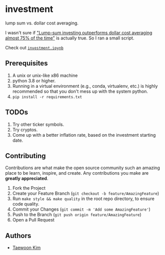 # investment

lump sum vs. dollar cost averaging.

I wasn't sure if ["Lump-sum investing outperforms dollar cost averaging almost 75% of the time"](https://www.experian.com/blogs/ask-experian/dollar-cost-averaging-vs-lump-sum-investing/#:~:text=Lump%2Dsum%20investing%20outperforms%20dollar%20cost%20averaging%20almost%2075%25%20of,sum%20could%20yield%20better%20results.) is actually true. So I ran a small script.

Check out [`investment.ipynb`](./investment.ipynb)

## Prerequisites

1. A unix or unix-like x86 machine
1. python 3.8 or higher.
1. Running in a virtual environment (e.g., conda, virtualenv, etc.) is highly recommended so that you don't mess up with the system python.
1. `pip install -r requirements.txt`

## TODOs

1. Try other ticker symbols.
1. Try cryptos.
1. Come up with a better inflation rate, based on the investment starting date.

## Contributing

Contributions are what make the open source community such an amazing place to be learn, inspire, and create. Any contributions you make are **greatly appreciated**.

1. Fork the Project
1. Create your Feature Branch (`git checkout -b feature/AmazingFeature`)
1. Run `make style && make quality` in the root repo directory, to ensure code quality.
1. Commit your Changes (`git commit -m 'Add some AmazingFeature'`)
1. Push to the Branch (`git push origin feature/AmazingFeature`)
1. Open a Pull Request

## Authors

- [Taewoon Kim](https://taewoon.kim/)
